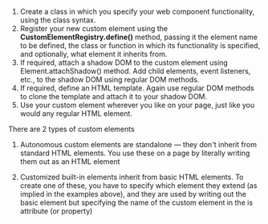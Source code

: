 1.  Create a class in which you specify your web component functionality, using the class syntax.
2.  Register your new custom element using the <b>CustomElementRegistry.define()</b> method, passing it the element name to be defined, the class or function in which its functionality is specified, and optionally, what element it inherits from.
3.  If required, attach a shadow DOM to the custom element using Element.attachShadow() method. Add child elements, event listeners, etc., to the shadow DOM using regular DOM methods.
4.  If required, define an HTML template. Again use regular DOM methods to clone the template and attach it to your shadow DOM.
5.  Use your custom element wherever you like on your page, just like you would any regular HTML element.



There are 2 types of custom elements

1. Autonomous custom elements are standalone — they don't inherit from standard HTML elements. You use these on a page by literally writing them out as an HTML element

2.  Customized built-in elements inherit from basic HTML elements. To create one of these, you have to specify which element they extend (as implied in the examples above), and they are used by writing out the basic element but specifying the name of the custom element in the is attribute (or property)

